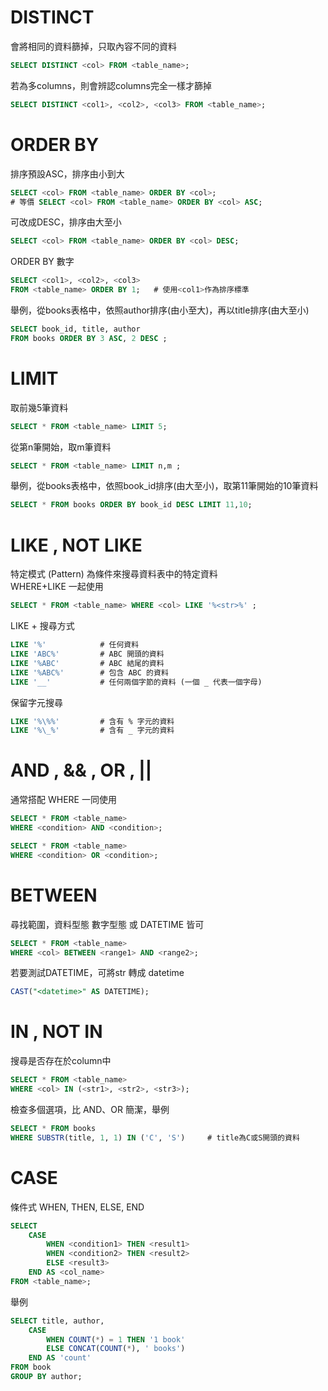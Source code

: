 # DISTINCT
會將相同的資料篩掉，只取內容不同的資料
```SQL
SELECT DISTINCT <col> FROM <table_name>;
```
若為多columns，則會辨認columns完全一樣才篩掉
```SQL
SELECT DISTINCT <col1>, <col2>, <col3> FROM <table_name>;
```

# ORDER BY
排序預設ASC，排序由小到大
```sql
SELECT <col> FROM <table_name> ORDER BY <col>;
# 等價 SELECT <col> FROM <table_name> ORDER BY <col> ASC; 
```
可改成DESC，排序由大至小
```sql
SELECT <col> FROM <table_name> ORDER BY <col> DESC;
```
ORDER BY 數字
```sql
SELECT <col1>, <col2>, <col3> 
FROM <table_name> ORDER BY 1;   # 使用<col1>作為排序標準
```
舉例，從books表格中，依照author排序(由小至大)，再以title排序(由大至小)
```sql
SELECT book_id, title, author
FROM books ORDER BY 3 ASC, 2 DESC ;
```

# LIMIT
取前幾5筆資料
```SQL
SELECT * FROM <table_name> LIMIT 5;
```
從第n筆開始，取m筆資料
```sql
SELECT * FROM <table_name> LIMIT n,m ;
```
舉例，從books表格中，依照book_id排序(由大至小)，取第11筆開始的10筆資料
```sql
SELECT * FROM books ORDER BY book_id DESC LIMIT 11,10;
```

# LIKE , NOT LIKE
特定模式 (Pattern) 為條件來搜尋資料表中的特定資料  
WHERE+LIKE 一起使用
```SQL
SELECT * FROM <table_name> WHERE <col> LIKE '%<str>%' ;
```
LIKE + 搜尋方式
```sql
LIKE '%'            # 任何資料
LIKE 'ABC%'         # ABC 開頭的資料
LIKE '%ABC'         # ABC 結尾的資料
LIKE '%ABC%'        # 包含 ABC 的資料
LIKE '__'           # 任何兩個字節的資料 (一個 _ 代表一個字母)
```
保留字元搜尋
```sql
LIKE '%\%%'         # 含有 % 字元的資料
LIKE '%\_%'         # 含有 _ 字元的資料
```

# AND , && , OR , ||
通常搭配 WHERE 一同使用
```sql
SELECT * FROM <table_name>
WHERE <condition> AND <condition>;
```
```sql
SELECT * FROM <table_name>
WHERE <condition> OR <condition>;
```

# BETWEEN
尋找範圍，資料型態 數字型態 或 DATETIME 皆可
```SQL
SELECT * FROM <table_name>
WHERE <col> BETWEEN <range1> AND <range2>;
```
若要測試DATETIME，可將str 轉成 datetime
```SQL
CAST("<datetime>" AS DATETIME);
```

# IN , NOT IN
搜尋是否存在於column中
```SQL
SELECT * FROM <table_name>
WHERE <col> IN (<str1>, <str2>, <str3>);
```
檢查多個選項，比 AND、OR 簡潔，舉例
```sql
SELECT * FROM books
WHERE SUBSTR(title, 1, 1) IN ('C', 'S')     # title為C或S開頭的資料
```

# CASE
條件式 WHEN, THEN, ELSE, END
```sql
SELECT 
    CASE
        WHEN <condition1> THEN <result1>
        WHEN <condition2> THEN <result2>
        ELSE <result3>
    END AS <col_name>
FROM <table_name>;
```
舉例
```sql
SELECT title, author,
    CASE
        WHEN COUNT(*) = 1 THEN '1 book'
        ELSE CONCAT(COUNT(*), ' books')
    END AS 'count'
FROM book
GROUP BY author;
```